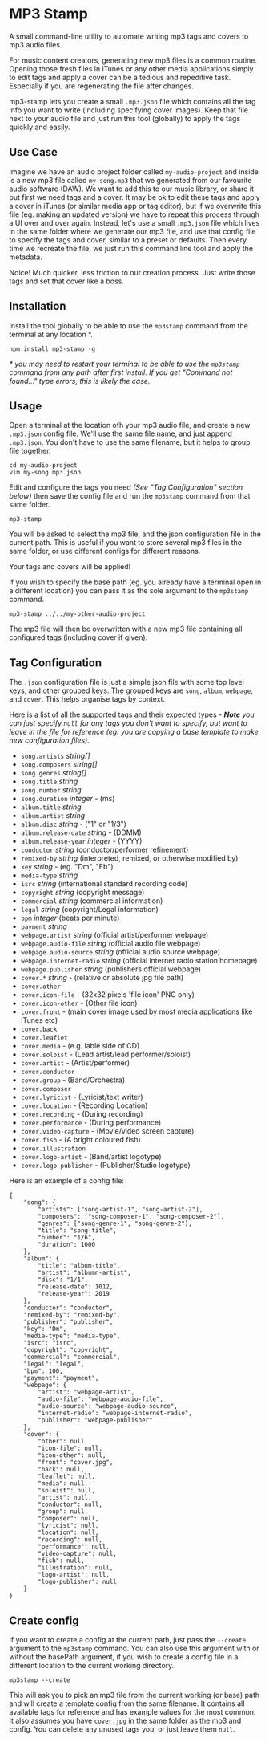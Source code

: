 # MP3 Stamp

A small command-line utility to automate writing mp3 tags and covers to mp3 audio files.

For music content creators, generating new mp3 files is a common routine. Opening those fresh files in iTunes or any other media applications simply to edit tags and apply a cover can be a tedious and repeditive task. Especially if you are regenerating the file after changes.

mp3-stamp lets you create a small `.mp3.json` file which contains all the tag info you want to write (including specifying cover images). Keep that file next to your audio file and just run this tool (globally) to apply the tags quickly and easily.

## Use Case

Imagine we have an audio project folder called `my-audio-project` and inside is a new mp3 file called `my-song.mp3` that we generated from our favourite audio software (DAW). We want to add this to our music library, or share it but first we need tags and a cover. It may be ok to edit these tags and apply a cover in iTunes (or similar media app or tag editor), but if we overwrite this file (eg. making an updated version) we have to repeat this process through a UI over and over again. Instead, let's use a small `.mp3.json` file which lives in the same folder where we generate our mp3 file, and use that config file to specify the tags and cover, similar to a preset or defaults. Then every time we recreate the file, we just run this command line tool and apply the metadata.

Noice! Much quicker, less friction to our creation process. Just write those tags and set that cover like a boss.

## Installation

Install the tool globally to be able to use the `mp3stamp` command from the terminal at any location *.

```
npm install mp3-stamp -g
```

*\* you may need to restart your terminal to be able to use the `mp3stamp` command from any path after first install. If you get "Command not found..." type errors, this is likely the case.*

## Usage

Open a terminal at the location ofh your mp3 audio file, and create a new `.mp3.json` config file. We'll use the same file name, and just append `.mp3.json`. You don't have to use the same filename, but it helps to group file together.

```
cd my-audio-project
vim my-song.mp3.json
```

Edit and configure the tags you need *(See "Tag Configuration" section below)* then save the config file and run the `mp3stamp` command from that same folder.

```
mp3-stamp
```

You will be asked to select the mp3 file, and the json configuration file in the current path. This is useful if you want to store several mp3 files in the same folder, or use different configs for different reasons.

Your tags and covers will be applied!

If you wish to specify the base path (eg. you already have a terminal open in a different location) you can pass it as the sole argument to the `mp3stamp` command.

```
mp3-stamp ../../my-other-audio-project
```

The mp3 file will then be overwritten with a new mp3 file containing all configured tags (including cover if given).

## Tag Configuration

The `.json` configuration file is just a simple json file with some top level keys, and other grouped keys. The grouped keys are `song`, `album`, `webpage`, and `cover`. This helps organise tags by context.

Here is a list of all the supported tags and their expected types *- **Note** you can just specify `null` for any tags you don't want to specify, but want to leave in the file for reference (eg. you are copying a base template to make new configuration files).*

* `song.artists` *string[]*
* `song.composers` *string[]*
* `song.genres` *string[]*
* `song.title` *string*
* `song.number` *string*
* `song.duration` *integer* - (ms)
* `album.title` *string*
* `album.artist` *string*
* `album.disc` *string* - ("1" or "1/3")
* `album.release-date` *string* - (DDMM)
* `album.release-year` *integer* - (YYYY)
* `conductor` *string* (conductor/performer refinement)
* `remixed-by` *string* (interpreted, remixed, or otherwise modified by)
* `key` *string* - (eg. "Dm", "Eb")
* `media-type` *string*
* `isrc` *string* (international standard recording code)
* `copyright` *string* (copyright message)
* `commercial` *string* (commercial information)
* `legal` *string* (copyright/Legal information)
* `bpm` *integer* (beats per minute)
* `payment` *string*
* `webpage.artist` *string* (official artist/performer webpage)
* `webpage.audio-file` *string* (official audio file webpage)
* `webpage.audio-source` *string* (official audio source webpage)
* `webpage.internet-radio` *string* (official internet radio station homepage)
* `webpage.publisher` *string* (publishers official webpage)
* `cover.*` *string* - (relative or absolute jpg file path)
* `cover.other`
* `cover.icon-file` - (32x32 pixels 'file icon' PNG only)
* `cover.icon-other` - (Other file icon)
* `cover.front` - (main cover image used by most media applications like iTunes etc)
* `cover.back`
* `cover.leaflet`
* `cover.media` - (e.g. lable side of CD)
* `cover.soloist` - (Lead artist/lead performer/soloist)
* `cover.artist` - (Artist/performer)
* `cover.conductor`
* `cover.group` - (Band/Orchestra)
* `cover.composer`
* `cover.lyricist` - (Lyricist/text writer)
* `cover.location` - (Recording Location)
* `cover.recording` - (During recording)
* `cover.performance` - (During performance)
* `cover.video-capture` - (Movie/video screen capture)
* `cover.fish` - (A bright coloured fish)
* `cover.illustration`
* `cover.logo-artist` - (Band/artist logotype)
* `cover.logo-publisher` - (Publisher/Studio logotype)

Here is an example of a config file:

```
{
    "song": {
        "artists": ["song-artist-1", "song-artist-2"],
        "composers": ["song-composer-1", "song-composer-2"],
        "genres": ["song-genre-1", "song-genre-2"],
        "title": "song-title",
        "number": "1/6",
        "duration": 1000
    },
    "album": {
        "title": "album-title",
        "artist": "albumn-artist",
        "disc": "1/1",
        "release-date": 1012,
        "release-year": 2019
    },
    "conductor": "conductor",
    "remixed-by": "remixed-by",
    "publisher": "publisher",
    "key": "Dm",
    "media-type": "media-type",
    "isrc": "isrc",
    "copyright": "copyright",
    "commercial": "commercial",
    "legal": "legal",
    "bpm": 100,
    "payment": "payment",
    "webpage": {
        "artist": "webpage-artist",
        "audio-file": "webpage-audio-file",
        "audio-source": "webpage-audio-source",
        "internet-radio": "webpage-internet-radio",
        "publisher": "webpage-publisher"
    },
    "cover": {
        "other": null,
        "icon-file": null,
        "icon-other": null,
        "front": "cover.jpg",
        "back": null,
        "leaflet": null,
        "media": null,
        "soloist": null,
        "artist": null,
        "conductor": null,
        "group": null,
        "composer": null,
        "lyricist": null,
        "location": null,
        "recording": null,
        "performance": null,
        "video-capture": null,
        "fish": null,
        "illustration": null,
        "logo-artist": null,
        "logo-publisher": null
    }
}
```

## Create config

If you want to create a config at the current path, just pass the `--create` argument to the `mp3stamp` command. You can also use this argument with or without the basePath argument, if you wish to create a config file in a different location to the current working directory.

```
mp3stamp --create
```

This will ask you to pick an mp3 file from the current working (or base) path and will create a template config from the same filename. It contains all available tags for reference and has example values for the most common. It also assumes you have `cover.jpg` in the same folder as the mp3 and config. You can delete any unused tags you, or just leave them `null`.
